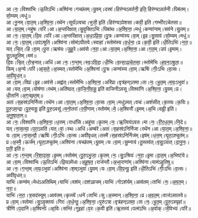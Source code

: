 

  
आ।नः॒।विश्वा॑भिः।ऊ॒तिऽभिः॑।अश्वि॑ना।गच्छ॑तम्।यु॒वम्।दस्रा॑।हिर॑ण्यऽवर्तनी॒ इति॒ हिर॑ण्यऽवर्तनी।पिब॑तम्।सो॒म्यम्।मधु॑॥  
आ।नू॒नम्।या॒त॒म्।अ॒श्वि॒ना॒।रथे॑न।सूर्य॑ऽत्वचा।भुजी॒ इति॑।हिर॑ण्यऽपेशसा।कवी॒ इति॑।गम्भी॑रऽचेतसा॥  
आ।या॒त॒म्।नहु॑षः।परि॑।आ।अ॒न्तरि॑क्षात्।सु॒वृ॒क्तिऽभिः॑।पिबा॑थः।अ॒श्वि॒ना॒।मधु॑।कण्वा॑नाम्।सव॑ने।सु॒तम्॥  
आ।नः॒।या॒त॒म्।दि॒वः।परि॑।आ।अ॒न्तरि॑क्षात्।अ॒ध॒ऽप्रि॒या॒।पु॒त्रः।कण्व॑स्य।वा॒म्।इ॒ह।सु॒साव॑।सो॒म्यम्।मधु॑॥  
आ।नः॒।या॒त॒म्।उप॑ऽश्रुति।अश्वि॑ना।सोम॑ऽपीतये।स्वाहा॑।स्तोम॑स्य।व॒र्ध॒ना॒।प्र।क॒वी॒ इति॑।धी॒तिऽभिः॑।न॒रा॒॥  
यत्।चि॒त्।हि।वा॒म्।पु॒रा।ऋष॑यः।जु॒हू॒रे।अव॑से।न॒रा॒।आ।या॒त॒म्।अ॒श्वि॒ना॒।आ।ग॒त॒म्।उप॑।इ॒माम्।सु॒ऽस्तु॒तिम्।मम॑॥  
दि॒वः।चि॒त्।रो॒च॒नात्।अधि॑।आ।नः॒।ग॒न्त॒म्।स्वः॒ऽवि॒दा॒।धी॒भिः।व॒त्स॒ऽप्र॒चे॒त॒सा॒।स्तोमे॑भिः।ह॒व॒न॒ऽश्रु॒ता॒॥  
किम्।अ॒न्ये।परि॑।आ॒स॒ते॒।अ॒स्मत्।स्तोमे॑भिः।अ॒श्विना॑।पु॒त्रः।कण्व॑स्य।वा॒म्।ऋषिः॑।गीः॒ऽभिः।व॒त्सः।अ॒वी॒वृ॒ध॒त्॥  
आ।वा॒म्।विप्रः॑।इ॒ह।अव॑से।अह्व॑त्।स्तोमे॑भिः।अ॒श्वि॒ना॒।अरि॑प्रा।वृत्र॑हन्ऽतमा।ता।नः॒।भू॒त॒म्।म॒यः॒ऽभुवा॑॥  
आ।यत्।वा॒म्।योष॑णा।रथ॑म्।अति॑ष्ठत्।वा॒जि॒नी॒व॒सू॒ इति॑ वाजिनीऽवसू।विश्वा॑नि।अ॒श्वि॒ना॒।यु॒वम्।प्र।धी॒तानि॑।अ॒ग॒च्छ॒त॒म्॥  
अतः॑।स॒हस्र॑ऽनिर्निजा।रथे॑न।आ।या॒त॒म्।अ॒श्वि॒ना॒।व॒त्सः।वा॒म्।मधु॑ऽमत्।वचः॑।अशं॑सीत्।का॒व्यः।क॒विः॥  
पु॒रु॒ऽम॒न्द्रा।पु॒रु॒वसू॒ इति॑ पु॒रु॒ऽवसू॑।म॒नो॒तरा॑।र॒यी॒णाम्।स्तोम॑म्।मे॒।अ॒श्विनौ॑।इ॒मम्।अ॒भि।वह्नी॒ इति॑।अ॒नू॒षा॒ता॒म्॥  
आ।नः॒।विश्वा॑नि।अ॒श्वि॒ना॒।ध॒त्तम्।राधां॑सि।अहू॑या।कृ॒तम्।नः॒।ऋ॒त्विय॑ऽवतः।मा।नः॒।री॒र॒ध॒त॒म्।नि॒दे॥  
यत्।ना॒स॒त्या॒।प॒रा॒ऽवति॑।यत्।वा॒।स्थः।अधि॑।अम्ब॑रे।अतः॑।स॒हस्र॑ऽनिर्निजा।रथे॑न।आ।या॒त॒म्।अ॒श्वि॒ना॒॥  
यः।वा॒म्।ना॒स॒त्यौ॒।ऋषिः॑।गीः॒ऽभिः।व॒त्सः।अवी॑वृधत्।तस्मै॑।स॒हस्र॑ऽनिर्निज॑म्।इष॑म्।ध॒त्त॒म्।घृ॒त॒ऽश्चुत॑म्॥  
प्र।अ॒स्मै॒।ऊर्ज॑म्।घृ॒त॒ऽश्चुत॑म्।अश्वि॑ना।यच्छ॑तम्।यु॒वम्।यः।वा॒म्।सु॒म्नाय॑।तु॒स्तव॑त्।व॒सु॒ऽयात्।दा॒नु॒नः॒।प॒ती॒ इति॑॥  
आ।नः॒।ग॒न्त॒म्।रि॒शा॒द॒सा॒।इ॒मम्।स्तोम॑म्।पु॒रु॒ऽभु॒जा॒।कृ॒तम्।नः॒।सु॒ऽश्रियः॑।न॒रा॒।इ॒मा।दा॒त॒म्।अ॒भिष्ट॑ये॥  
आ।वा॒म्।विश्वा॑भिः।ऊ॒तिऽभिः॑।प्रि॒यऽमे॑धाः।अ॒हू॒ष॒त॒।राज॑न्तौ।अ॒ध्व॒राणा॑म्।अश्वि॑ना।याम॑ऽहूतिषु॥  
आ।नः॒।ग॒न्त॒म्।म॒यः॒ऽभुवा॑।अश्वि॑ना।श॒म्ऽभुवा॑।यु॒वम्।यः।वा॒म्।वि॒प॒न्यू॒ इति॑।धी॒तिऽभिः॑।गीः॒ऽभिः।व॒त्सः।अवी॑वृधत्॥  
याभिः॑।कण्व॑म्।मेध॑ऽअतिथिम्।याभिः॑।वश॑म्।दश॑ऽव्रजम्।याभिः॑।गोऽश॑र्यम्।आव॑तम्।ताभिः॑।नः॒।अ॒व॒त॒म्।न॒रा॒॥  
याभिः॑।न॒रा॒।त्र॒सद॑स्युम्।आव॑तम्।कृत्व्ये॑।धने॑।ताभिः॑।सु।अ॒स्मान्।अ॒श्वि॒ना॒।प्र।अ॒व॒त॒म्।वाज॑ऽसातये॥  
प्र।वा॒म्।स्तोमाः॑।सु॒ऽवृ॒क्तयः॑।गिरः॑।व॒र्ध॒न्तु॒।अ॒श्वि॒ना॒।पुरु॑ऽत्रा।वृत्र॑हन्ऽतमा॒।ता।नः॒।भू॒त॒म्।पु॒रु॒ऽस्पृहा॑॥  
त्रीणि॑।प॒दानि॑।अ॒श्विनोः॑।आ॒विः।सन्ति॑।गुइहा॑।प॒रः।क॒वी इति॑।ऋ॒तस्य॑।पत्म॑ऽभिः।अ॒र्वाक्।जी॒वेभ्यः॑।परि॑॥  
